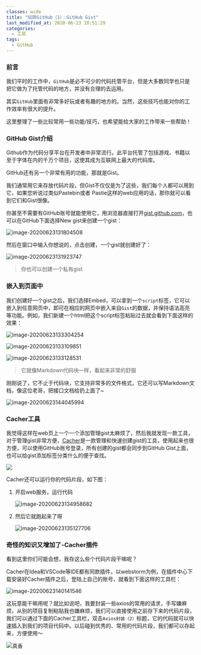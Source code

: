 ```yaml
---
classes: wide
title: "玩转GitHub（1）：GitHub Gist"
last_modified_at: 2020-06-23 10:51:29
categories:
  - 工具
tags:
  - GitHub
---
```


### 前言

我们平时的工作中，`GitHub`是必不可少的代码托管平台，但是大多数同学也只是把它做为了托管代码的地方，并没有合理的去运用。

其实`GitHub`里面有非常多好玩或者有趣的地方的。当然，这些技巧也能对你的工作效率有很大的提升。

这里整理了一些比较常用一些功能/技巧，也希望能给大家的工作带来一些帮助！

### GitHub Gist介绍

Github作为代码分享平台在开发者中非常流行。此平台托管了包括游戏、书籍以至于字体在内的千万个项目，这使其成为互联网上最大的代码库。

GitHub还有另一个非常有用的功能，那就是Gist。

我们通常用它来存放代码片段，但Gist不仅仅是为了这些，我们每个人都可以用到它，如果您听说过类似Pastebin或者 Pastie这样的web应用的话，那你就可以看到它们和Gist很像。

你甚至不需要有GitHub账号就能使用它，用浏览器直接打开[gist.github.com](https://gist.github.com)，也可以在GitHub下面选择New gist来创建一个gist：

![image-20200623131804508](https://figure-b.ricardolsw.com/image/DJ7SW8hhoSiOv1kZrDNtgqq63WpQ0k5q.jpg?x-oss-process=style/watermark)

然后在窗口中输入你想说的，点击创建，一个gist就创建好了：

![image-20200623131923747](https://figure-b.ricardolsw.com/image/hqGYJZgUEJrfdAxejQiLH6tOWc1XBNsc.jpg?x-oss-process=style/watermark)

> 你也可以创建一个私有gist

### 嵌入到页面中

我们创建好一个gist之后，我们选择Embed，可以拿到一个`script`标签，它可以嵌入到任意网页中，即可在相应的网页中嵌入来自`Gist`的数据，并保持语法高亮等功能。例如，我们新建一个html把这个script标签粘贴过去就会看到下面这样的效果：

![image-20200623133304254](https://figure-b.ricardolsw.com/image/v9C4RxeMAz96sEaMcG6jh3lGfyFmOexg.jpg?x-oss-process=style/watermark)

![image-20200623133109851](https://figure-b.ricardolsw.com/image/h84Eklw7ueEMV88WzDSWvO8cjhfMKoCo.jpg?x-oss-process=style/watermark)

![image-20200623133128531](https://figure-b.ricardolsw.com/image/VbzhzELEjITS7Nlha2n57oZlIfXwVEUm.jpg?x-oss-process=style/watermark)

> 它就像Markdown代码块一样，看起来非常的舒服

刚刚说了，它不止于代码块，它支持非常多的文件格式，它还可以写Markdown文档，像这位老哥，把接口文档给扔上面了~

![image-20200623144045994](https://figure-b.ricardolsw.com/image/xEwdpWkVudaZCUuvz0kERDNTXAo0JkZK.jpg?x-oss-process=style/watermark)

### Cacher工具

我觉得这样在web页上一个一个添加管理gist太麻烦了，然后我就发现一款工具，对于管理gist非常方便，[Cacher](https://www.cacher.io/)是一款管理和快速创建gist的工具，使用起来也很方便，可以使用GitHub账号登录，所有创建的gist都会同步到GitHub Gist上面，也可以给gist添加标签分类什么的便于查找。

![ ](https://figure-b.ricardolsw.com/image/Fk2yw6VfilWnU04ZsqCoaATehCUq5zNt.jpg?x-oss-process=style/watermark)

Cacher还可以运行你的代码片段，如下图：

1. 开启web服务，运行代码

   ![image-20200623134958682](https://figure-b.ricardolsw.com/image/Gh3SZavCH41MxfPX7jN5m7eEpVf4fUdC.jpg?x-oss-process=style/watermark)

2. 然后它就跑起来了呀

   ![image-20200623135127706](https://figure-b.ricardolsw.com/image/dICWKN6eSrgFxvkD8GYpGEhqn57RjtV0.jpg?x-oss-process=style/watermark)

### 奇怪的知识又增加了-Cacher插件

看到这里你们可能会想，我存这么些个代码片段干嘛呢？

Cacher在Idea和VSCode等IDE都有同款插件，以webstorm为例，在插件中心下载安装好Cacher插件之后，登陆上自己的账号，就看到下面这样的工具栏：

![image-20200623140141546](https://figure-b.ricardolsw.com/image/GSLcp9mc8M1KLNTCuRoDiv7gT35Qr2eV.jpg?x-oss-process=style/watermark)

这玩意能干嘛用呢？就比如说吧，我要封装一些axios的常用的请求，手写嫌麻烦，从别的项目复制粘贴我也嫌麻烦，我们可以直接使用之前存下来的代码片段，我们可以通过下面的Cacher工具栏，双击`Axios封装（2）`标题，它的代码就可以快速插入到我们的项目代码中。以后碰到优秀的、常用的代码片段，我们都可以存起来，方便使用～

![真香](https://figure-b.ricardolsw.com/image/iNY1BfEfOCuhkgFXW1LT3YBZcnWTeipU.jpg?x-oss-process=style/watermark)

